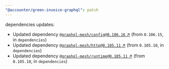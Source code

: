 ```yaml
---
"@accounter/green-invoice-graphql": patch
---
```

dependencies updates:
  - Updated dependency [`@graphql-mesh/config@0.106.16` ↗︎](https://www.npmjs.com/package/@graphql-mesh/config/v/0.106.16) (from `0.106.15`, in `dependencies`)
  - Updated dependency [`@graphql-mesh/http@0.105.11` ↗︎](https://www.npmjs.com/package/@graphql-mesh/http/v/0.105.11) (from `0.105.10`, in `dependencies`)
  - Updated dependency [`@graphql-mesh/runtime@0.105.11` ↗︎](https://www.npmjs.com/package/@graphql-mesh/runtime/v/0.105.11) (from `0.105.10`, in `dependencies`)
